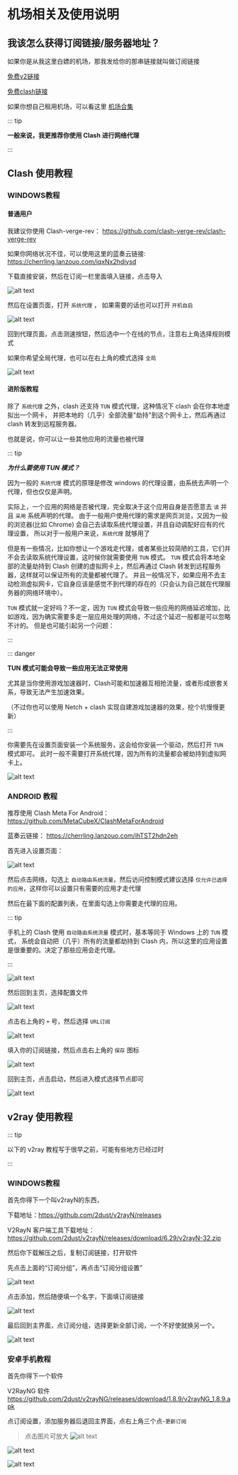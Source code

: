 
# 机场相关及使用说明

## 我该怎么获得订阅链接/服务器地址？

如果你是从我这里白嫖的机场，那我发给你的那串链接就叫做订阅链接

[免费v2链接](https://gh.api.99988866.xyz/https://raw.githubusercontent.com/aiboboxx/v2rayfree/main/v2)

[免费clash链接](https://gh.api.99988866.xyz/https://raw.githubusercontent.com/aiboboxx/clashfree/main/clash.yml)

如果你想自己租用机场，可以看这里 [机场合集](https://9.234456.xyz/abc.html)

::: tip

**一般来说，我更推荐你使用 Clash 进行网络代理**

:::

## Clash 使用教程

### WINDOWS教程

#### 普通用户

我建议你使用 Clash-verge-rev： https://github.com/clash-verge-rev/clash-verge-rev

如果你网络状况不佳，可以使用这里的蓝奏云链接: https://cherrling.lanzouo.com/iqxNx2hdiysd

下载直接安装，然后在订阅一栏里面填入链接，点击导入

![alt text](assets/v2/image-7.png)

然后在设置页面，打开 `系统代理` ， 如果需要的话也可以打开 `开机自启`

![alt text](assets/v2/image-6.png)

回到代理页面，点击测速按钮，然后选中一个在线的节点，注意右上角选择规则模式

如果你希望全局代理，也可以在右上角的模式选择 `全局` 

![alt text](assets/v2/image-8.png)

#### 进阶版教程

除了 `系统代理` 之外，clash 还支持 `TUN` 模式代理，这种情况下 clash 会在你本地虚拟出一个网卡，
并把本地的（几乎）全部流量"劫持"到这个网卡上，然后再通过 clash 转发到远程服务器。

也就是说，你可以让一些其他应用的流量也被代理

::: tip

***为什么要使用 TUN 模式？***

因为一般的 `系统代理` 模式的原理是修改 windows 的代理设置，由系统去声明一个代理，但也仅仅是声明。

实际上，一个应用的网络是否被代理，完全取决于这个应用自身是否愿意去 `读` 并且 `采用` 系统声明的代理。
由于一般用户使用代理的需求是网页浏览，又因为一般的浏览器(比如 Chrome) 会自己去读取系统代理设置，并且自动调配好应有的代理设置，
所以对于一般用户来说，`系统代理` 就够用了

但是有一些情况，比如你想让一个游戏走代理，或者某些比较简陋的工具，它们并不会去读取系统代理设置，这时候你就需要使用 `TUN` 模式。
`TUN` 模式会将本地全部的流量劫持到 Clash 创建的虚拟网卡上，然后再通过 Clash 转发到远程服务器，这样就可以保证所有的流量都被代理了。
并且一般情况下，如果应用不去主动检测虚拟网卡，它自身应该是感觉不到代理的存在的（只会认为自己就在代理服务器的网络环境中）。

`TUN` 模式就一定好吗？不一定，因为 `TUN` 模式会导致一些应用的网络延迟增加，比如游戏，因为确实需要多走一层应用处理的网络，不过这个延迟一般都是可以忽略不计的。
但是也可能引起另一个问题：

:::

::: danger

**TUN 模式可能会导致一些应用无法正常使用**

尤其是当你使用游戏加速器时，Clash可能和加速器互相抢流量，或者形成嵌套关系，导致无法产生加速效果。

（不过你也可以使用 Netch + clash 实现自建游戏加速器的效果，挖个坑慢慢更新）

:::


你需要先在设置页面安装一个系统服务，这会给你安装一个驱动，然后打开 `TUN` 模式即可。
此时一般不需要打开系统代理，因为所有的流量都会被劫持到虚拟网卡上。

![alt text](assets/v2/image-9.png)



### ANDROID 教程

推荐使用 Clash Meta For Android： https://github.com/MetaCubeX/ClashMetaForAndroid

蓝奏云链接： https://cherrling.lanzouo.com/ihTST2hdn2eh

首先进入设置页面：

![alt text](assets/v2/image-10.png)

然后点击网络，勾选上 `自动路由系统流量`，然后访问控制模式建议选择 `仅允许已选择的应用`，这样你可以设置只有需要的应用才走代理

然后在最下面的配置列表，在里面勾选上你需要走代理的应用。

::: tip

手机上的 Clash 使用 `自动路由系统流量` 模式时，基本等同于 Windows 上的 `TUN` 模式，
系统会自动把（几乎）所有的流量都劫持到 Clash 内，所以这里的应用设置是很重要的。决定了那些应用会走代理。

:::


![alt text](assets/v2/image-11.png)

然后回到主页，选择配置文件

![alt text](assets/v2/image-12.png)

点击右上角的 `+` 号，然后选择 `URL订阅`

![alt text](assets/v2/image-13.png)



填入你的订阅链接，然后点击右上角的 `保存` 图标

![alt text](assets/v2/image-14.png)

回到主页，点击启动，然后进入模式选择节点即可

![alt text](assets/v2/image-15.png)



## v2ray 使用教程

::: tip

以下的 v2ray 教程写于很早之前，可能有些地方已经过时

:::

### WINDOWS教程

首先你得下一个叫v2rayN的东西，

下载地址：https://github.com/2dust/v2rayN/releases

V2RayN 客户端工具下载地址：https://github.com/2dust/v2rayN/releases/download/6.29/v2rayN-32.zip

然后你下载解压之后，复制订阅链接，打开软件

先点击上面的“订阅分组”，再点击“订阅分组设置”

![alt text](assets/v2/image.png)


点击添加，然后随便填一个名字，下面填订阅链接

![alt text](assets/v2/image-1.png)

最后回到主界面，点订阅分组，选择更新全部订阅，一个不好使就换另一个。

![alt text](assets/v2/image-2.png)

### 安卓手机教程

首先你得下一个软件

V2RayNG 软件 https://github.com/2dust/v2rayNG/releases/download/1.8.9/v2rayNG_1.8.9.apk

点订阅设置，添加服务器后退回主界面，点右上角三个点-`更新订阅`

>点击图片可放大
![alt text](assets/v2/image-3.png ':size=30%')

![alt text](assets/v2/image-4.png ':size=30%')

![alt text](assets/v2/image-5.png ':size=30%')